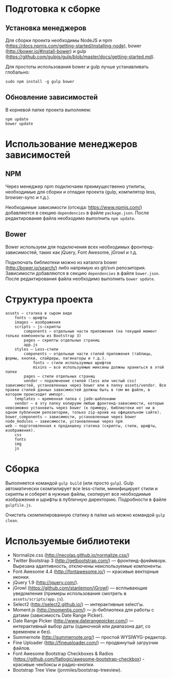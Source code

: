 Подготовка к сборке
==============

Установка менеджеров
--------------

Для сборки проекта необходимы NodeJS и npm (https://docs.npmjs.com/getting-started/installing-node), bower (http://bower.io/#install-bower) и gulp (https://github.com/gulpjs/gulp/blob/master/docs/getting-started.md).

Для простоты использования bower и gulp лучше устанавливать глобально:

```
sudo npm install -g gulp bower
```

Обновление зависимостей
--------------

В корневой папке проекта выполняем:

```
npm update
bower update
```

Использование менеджеров зависимостей
==============

NPM
--------------

Через менеджер npm подключаем преимущественно утилиты, необходимые для сборки и отладки проекта (gulp, компилятор less, browser-sync и т.д.).

Необходимые зависимости (отсюда: https://www.npmjs.com/) добавляются в секцию `dependencies` в файле `package.json`. После редактирования файла необходимо выполнить `npm update`.

Bower
--------------

Bower используем для подключения всех необходимых фронтенд-зависимостей, таких как jQuery, Font Awesome, jGrowl и т.д.

Подключать библиотеки можно из каталога bower (http://bower.io/search/) либо напрямую из git/svn репозитория. Зависимости добавляются в секцию `dependencies` в файле `bower.json`. После редактирования файла необходимо выполнить `bower update`.

Структура проекта
==============

```
assets — статика в сыром виде
    fonts — шрифты
    images — изображения
    scripts — js-скрипты
        components — отдельные части приложения (на текущий момент только компоненты из Bootstrap 3)
        pages — скрипты отдельных страниц
        app.js
    styles — Less-стили
        components — отдельные части стилей приложения (таблицы, формы, кнопки, слайдеры, пагинаторы и т.д.).
            fonts — стили используемых шрифтов
            mixins — все используемые миксины должны храниться в этой папке
        pages — стили отдельных страниц
        vendor — подключение стилей (less или чистый css) зависимостей, установленных через bower или в папку assets/vendor. Все правки стилей данных зависимостей должны быть в том же файле, в котором происходит импорт.
    templates — временная папка с jade-шаблонами
    vendor — в эту папку копируем любые фронтенд-зависимости, которые невозможно установить через bower (к примеру, библиотеки нет ни в одном публичном репозитории, только zip-архив на официальном сайте).
bower_components — зависимости, установленные через bower
node_modules — зависимости, установленные через npm
web — подготовленная к продакшену статика (скрипты, стили, шрифты, изображения).
    css
    fonts
    img
    js
```

Сборка
==============

Выполняется командой `gulp build` (или просто `gulp`). Gulp автоматически скомпилирует все less-стили, минифицирует стили и скрипты и соберет в нужные файлы, скопирует все необходимые изображения и шрифты в публичную директорию. Подробности в файле `gulpfile.js`.

Очистить скомпилированную статику в папке `web` можно командой `gulp clean`.

Используемые библиотеки
==============

* Normalize.css (http://necolas.github.io/normalize.css/)
* Twitter Bootstrap 3 (http://getbootstrap.com/) — фронтенд-фреймворк. Вырезана адаптивность, отключены неиспользуемые компоненты.
* Font Awesome 4.4 (http://fontawesome.io/) — красивые векторные иконки.
* jQuery 1.9 (http://jquery.com/).
* jGrowl (https://github.com/stanlemon/jGrowl) — всплывающие уведомления (примеры использования смотреть в `assets/scripts/app.js`).
* Select2 (http://select2.github.io/) — интерактивные select'ы.
* Moment.js (http://momentjs.com/) — js-библиотека для работы с датами (зависимость Date Range Picker).
* Date Range Picker (http://www.daterangepicker.com/) — интерактивный выбор даты (одиночной или диапазона дат, со временем и без).
* Summernote (http://summernote.org/) — простой WYSIWYG-редактор.
* Fine Uploader (http://fineuploader.com/) — продвинутый загрузчик файлов.
* Font Awesome Bootstrap Checkboxes & Radios (https://github.com/flatlogic/awesome-bootstrap-checkbox) - красивые чекбоксы и радио-кнопки.
* Bootstrap Tree View (jonmiles/bootstrap-treeview).